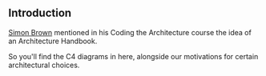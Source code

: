 ## Introduction
[Simon Brown](http://www.codingthearchitecture.com/authors/sbrown/) mentioned in his Coding the Architecture course the idea of an Architecture Handbook.

So you'll find the C4 diagrams in here, alongside our motivations for certain architectural choices.